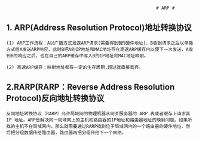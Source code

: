 															# ARP #


## 1. ARP(Address Resolution Protocol)地址转换协议 ##

	(1) ARP工作流程：A以广播方式发送ARP请求(需要得到B的硬件地址)，B收到请求之后以单播方式给A发送ARP响应，此时B把A的IP地址和MAC地址存在高速ARP缓存内以便下一次发送，A收到B的响应之后，也在自己的ARP缓存中写入B的IP地址和MAC地址映射。

	(2) 高速ARP缓存：映射地址都有一定的生存周期,超过就直接丢弃。

## 2.RARP(RARP：Reverse Address Resolution Protocol)反向地址转换协议 ##

 	反向地址转换协议（RARP）允许局域网的物理机器从网关服务器的 ARP 表或者缓存上请求其 IP 地址。ARP是解决同一局域网上的主机和路由器的IP地址和路由器地址的映射问题。如果所找的主机不在局域网内，那么就需要通过RARP找到位于局域网内的一个路由器的硬件地址，然后把分组数据传给路由器，路由器再把分组传给下一个网络。
